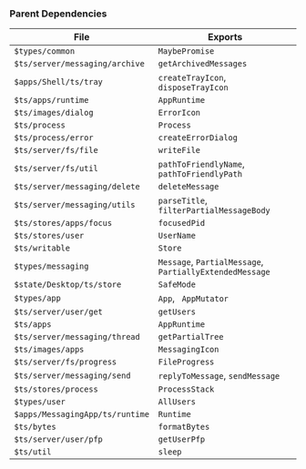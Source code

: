 ### Parent Dependencies

| File | Exports |
| ---- | ------- |
| `$types/common` | `MaybePromise` |
| `$ts/server/messaging/archive` | `getArchivedMessages` |
| `$apps/Shell/ts/tray` | `createTrayIcon`, `disposeTrayIcon` |
| `$ts/apps/runtime` | `AppRuntime` |
| `$ts/images/dialog` | `ErrorIcon` |
| `$ts/process` | `Process` |
| `$ts/process/error` | `createErrorDialog` |
| `$ts/server/fs/file` | `writeFile` |
| `$ts/server/fs/util` | `pathToFriendlyName`, `pathToFriendlyPath` |
| `$ts/server/messaging/delete` | `deleteMessage` |
| `$ts/server/messaging/utils` | `parseTitle`, `filterPartialMessageBody` |
| `$ts/stores/apps/focus` | `focusedPid` |
| `$ts/stores/user` | `UserName` |
| `$ts/writable` | `Store` |
| `$types/messaging` | `Message`, `PartialMessage`, `PartiallyExtendedMessage` |
| `$state/Desktop/ts/store` | `SafeMode` |
| `$types/app` | `App`, ` AppMutator` |
| `$ts/server/user/get` | `getUsers` |
| `$ts/apps` | `AppRuntime` |
| `$ts/server/messaging/thread` | `getPartialTree` |
| `$ts/images/apps` | `MessagingIcon` |
| `$ts/server/fs/progress` | `FileProgress` |
| `$ts/server/messaging/send` | `replyToMessage`, `sendMessage` |
| `$ts/stores/process` | `ProcessStack` |
| `$types/user` | `AllUsers` |
| `$apps/MessagingApp/ts/runtime` | `Runtime` |
| `$ts/bytes` | `formatBytes` |
| `$ts/server/user/pfp` | `getUserPfp` |
| `$ts/util` | `sleep` |
